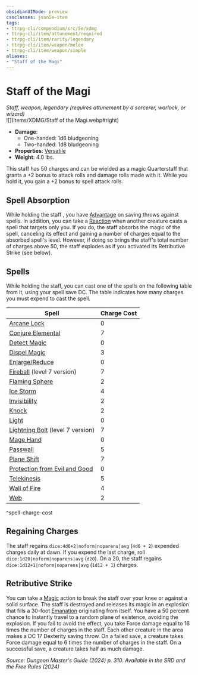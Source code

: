 ```yaml
---
obsidianUIMode: preview
cssclasses: json5e-item
tags:
- ttrpg-cli/compendium/src/5e/xdmg
- ttrpg-cli/item/attunement/required
- ttrpg-cli/item/rarity/legendary
- ttrpg-cli/item/weapon/melee
- ttrpg-cli/item/weapon/simple
aliases: 
- "Staff of the Magi"
---
```

# Staff of the Magi
*Staff, weapon, legendary (requires attunement by a sorcerer, warlock, or wizard)*  
![](items/XDMG/Staff of the Magi.webp#right)

- **Damage**:
  - One-handed: 1d6 bludgeoning
  - Two-handed: 1d8 bludgeoning
- **Properties**: [Versatile](/3-Mechanics/CLI/item-properties.md#Versatile)
- **Weight**: 4.0 lbs.

This staff has 50 charges and can be wielded as a magic Quarterstaff that grants a +2 bonus to attack rolls and damage rolls made with it. While you hold it, you gain a +2 bonus to spell attack rolls.

## Spell Absorption

While holding the staff , you have [Advantage](/3-Mechanics/CLI/variant-rules/advantage-xphb.md) on saving throws against spells. In addition, you can take a [Reaction](/3-Mechanics/CLI/variant-rules/reaction-xphb.md) when another creature casts a spell that targets only you. If you do, the staff absorbs the magic of the spell, canceling its effect and gaining a number of charges equal to the absorbed spell's level. However, if doing so brings the staff's total number of charges above 50, the staff explodes as if you activated its Retributive Strike (see below).

## Spells

While holding the staff, you can cast one of the spells on the following table from it, using your spell save DC. The table indicates how many charges you must expend to cast the spell.

| Spell | Charge Cost |
|-------|-------------|
| [Arcane Lock](/3-Mechanics/CLI/spells/arcane-lock-xphb.md) | 0 |
| [Conjure Elemental](/3-Mechanics/CLI/spells/conjure-elemental-xphb.md) | 7 |
| [Detect Magic](/3-Mechanics/CLI/spells/detect-magic-xphb.md) | 0 |
| [Dispel Magic](/3-Mechanics/CLI/spells/dispel-magic-xphb.md) | 3 |
| [Enlarge/Reduce](/3-Mechanics/CLI/spells/enlarge-reduce-xphb.md) | 0 |
| [Fireball](/3-Mechanics/CLI/spells/fireball-xphb.md) (level 7 version) | 7 |
| [Flaming Sphere](/3-Mechanics/CLI/spells/flaming-sphere-xphb.md) | 2 |
| [Ice Storm](/3-Mechanics/CLI/spells/ice-storm-xphb.md) | 4 |
| [Invisibility](/3-Mechanics/CLI/spells/invisibility-xphb.md) | 2 |
| [Knock](/3-Mechanics/CLI/spells/knock-xphb.md) | 2 |
| [Light](/3-Mechanics/CLI/spells/light-xphb.md) | 0 |
| [Lightning Bolt](/3-Mechanics/CLI/spells/lightning-bolt-xphb.md) (level 7 version) | 7 |
| [Mage Hand](/3-Mechanics/CLI/spells/mage-hand-xphb.md) | 0 |
| [Passwall](/3-Mechanics/CLI/spells/passwall-xphb.md) | 5 |
| [Plane Shift](/3-Mechanics/CLI/spells/plane-shift-xphb.md) | 7 |
| [Protection from Evil and Good](/3-Mechanics/CLI/spells/protection-from-evil-and-good-xphb.md) | 0 |
| [Telekinesis](/3-Mechanics/CLI/spells/telekinesis-xphb.md) | 5 |
| [Wall of Fire](/3-Mechanics/CLI/spells/wall-of-fire-xphb.md) | 4 |
| [Web](/3-Mechanics/CLI/spells/web-xphb.md) | 2 |
^spell-charge-cost

## Regaining Charges

The staff regains `dice:4d6+2|noform|noparens|avg` (`4d6 + 2`) expended charges daily at dawn. If you expend the last charge, roll `dice:1d20|noform|noparens|avg` (`d20`). On a 20, the staff regains `dice:1d12+1|noform|noparens|avg` (`1d12 + 1`) charges.

## Retributive Strike

You can take a [Magic](/3-Mechanics/CLI/actions.md#Magic) action to break the staff over your knee or against a solid surface. The staff is destroyed and releases its magic in an explosion that fills a 30-foot [Emanation](/3-Mechanics/CLI/variant-rules/emanation-area-of-effect-xphb.md) originating from itself. You have a 50 percent chance to instantly travel to a random plane of existence, avoiding the explosion. If you fail to avoid the effect, you take Force damage equal to 16 times the number of charges in the staff. Each other creature in the area makes a DC 17 Dexterity saving throw. On a failed save, a creature takes Force damage equal to 6 times the number of charges in the staff. On a successful save, a creature takes half as much damage.

*Source: Dungeon Master's Guide (2024) p. 310. Available in the <span title='Systems Reference Document (5.2)'>SRD</span> and the Free Rules (2024)*